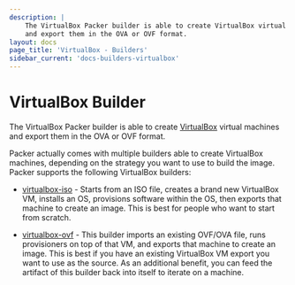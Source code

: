 ```yaml
---
description: |
    The VirtualBox Packer builder is able to create VirtualBox virtual machines
    and export them in the OVA or OVF format.
layout: docs
page_title: 'VirtualBox - Builders'
sidebar_current: 'docs-builders-virtualbox'
---
```


# VirtualBox Builder

The VirtualBox Packer builder is able to create
[VirtualBox](https://www.virtualbox.org) virtual machines and export them in the
OVA or OVF format.

Packer actually comes with multiple builders able to create VirtualBox machines,
depending on the strategy you want to use to build the image. Packer supports
the following VirtualBox builders:

-   [virtualbox-iso](/docs/builders/virtualbox-iso.html) - Starts from an ISO
    file, creates a brand new VirtualBox VM, installs an OS, provisions software
    within the OS, then exports that machine to create an image. This is best for
    people who want to start from scratch.

-   [virtualbox-ovf](/docs/builders/virtualbox-ovf.html) - This builder imports an
    existing OVF/OVA file, runs provisioners on top of that VM, and exports that
    machine to create an image. This is best if you have an existing VirtualBox VM
    export you want to use as the source. As an additional benefit, you can feed
    the artifact of this builder back into itself to iterate on a machine.
